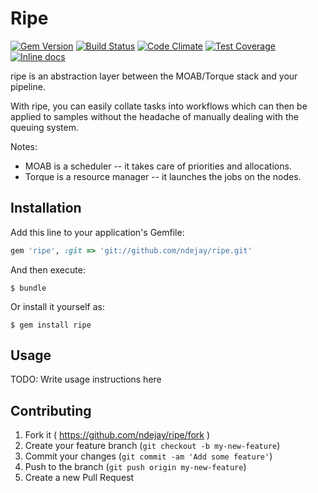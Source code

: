 # Ripe
[![Gem Version](https://badge.fury.io/rb/ripe.svg)](http://badge.fury.io/rb/ripe)
[![Build Status](https://travis-ci.org/ndejay/ripe.svg)](https://travis-ci.org/ndejay/ripe)
[![Code Climate](https://codeclimate.com/github/ndejay/ripe/badges/gpa.svg)](https://codeclimate.com/github/ndejay/ripe)
[![Test Coverage](https://codeclimate.com/github/ndejay/ripe/badges/coverage.svg)](https://codeclimate.com/github/ndejay/ripe)
[![Inline docs](http://inch-ci.org/github/ndejay/ripe.svg?branch=master)](http://inch-ci.org/github/ndejay/ripe)

ripe is an abstraction layer between the MOAB/Torque stack and your pipeline.

With ripe, you can easily collate tasks into workflows which can then be
applied to samples without the headache of manually dealing with the queuing
system.

Notes:

- MOAB is a scheduler -- it takes care of priorities and allocations.
- Torque is a resource manager -- it launches the jobs on the nodes.

## Installation

Add this line to your application's Gemfile:

```ruby
gem 'ripe', :git => 'git://github.com/ndejay/ripe.git'
```

And then execute:

    $ bundle

Or install it yourself as:

    $ gem install ripe

## Usage

TODO: Write usage instructions here

## Contributing

1. Fork it ( https://github.com/ndejay/ripe/fork )
2. Create your feature branch (`git checkout -b my-new-feature`)
3. Commit your changes (`git commit -am 'Add some feature'`)
4. Push to the branch (`git push origin my-new-feature`)
5. Create a new Pull Request
